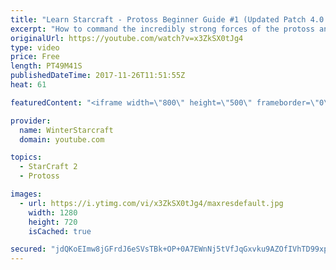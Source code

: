 ```yaml
---
title: "Learn Starcraft - Protoss Beginner Guide #1 (Updated Patch 4.0 FREE TO PLAY)"
excerpt: "How to command the incredibly strong forces of the protoss and cover weaknesses against the other inferior races. Updated for patch 4.0! This guide is not intended for COMPLETELY new players, but those who have played several games/campaign missions and grasp the very basics."
originalUrl: https://youtube.com/watch?v=x3ZkSX0tJg4
type: video
price: Free
length: PT49M41S
publishedDateTime: 2017-11-26T11:51:55Z
heat: 61

featuredContent: "<iframe width=\"800\" height=\"500\" frameborder=\"0\" src=\"https://www.youtube.com/embed/x3ZkSX0tJg4\" allow=\"accelerometer; autoplay; encrypted-media; gyroscope; picture-in-picture\" allowfullscreen></iframe>"

provider:
  name: WinterStarcraft
  domain: youtube.com

topics:
  - StarCraft 2
  - Protoss

images:
  - url: https://i.ytimg.com/vi/x3ZkSX0tJg4/maxresdefault.jpg
    width: 1280
    height: 720
    isCached: true

secured: "jdQKoEImw8jGFrdJ6eSVsTBk+OP+0A7EWnNj5tVfJqGxvku9AZOfIVhTD99xpuzlBQfP0MYHjz9fAWcIbT19ir3AMGv1ShmXEr3VyzxiJ+VvvRzbz8O8MHgrqdUN4LFUwNl2NHkceem+p0Bf2qZIlbvGVUX8LhaF2Zh7ICtwP9cZ42w8T/2Aukuq1Ak3KEb7nOfI1DLhz11Av7+UUtoQMFZuBMGPEY/lVtpwBt8BCERNqAQxLsmXpq5Rf6/RfyrD6ce3dGSyaiiGfodXOT9i0gfE3fM6RRv34KwZUX7etXO+4POcetzaevSYXmr+Amfav+RlOwSz7MD48CWcFp2Vf48l+kqS4U2aHP1INuB0jkjVaCvDfie3Y4pxmubTUxuLZBXtJmcTZTOR1eamvPuE317o8ebPdcQ+PvpRh/T2+4ISbCHGqRTM1jIr4lUg+u4+;XaW4xcCLhogqGs2mnWcoVw=="
---
```


